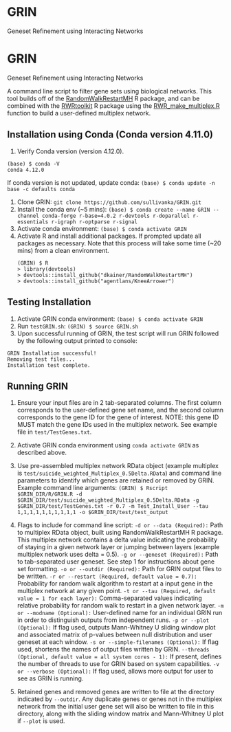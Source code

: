 # GRIN
Geneset Refinement using Interacting Networks

# GRIN
Geneset Refinement using Interacting Networks

A command line script to filter gene sets using biological networks. This tool builds off of the [RandomWalkRestartMH](https://github.com/alberto-valdeolivas/RandomWalkRestartMH) R package, and can be combined with the [RWRtoolkit](https://github.com/dkainer/RWRtools) R package using the [RWR_make_multiplex.R](https://github.com/dkainer/RWRtools/packageAttempt1/R/RWR_make_multiplex.R) function to build a user-defined multiplex network.

## Installation using Conda (Conda version 4.11.0)
1. Verify Conda version (version 4.12.0).
  ```
  (base) $ conda -V
  conda 4.12.0
  ```
  
  If conda version is not updated, update conda:
`(base) $ conda update -n base -c defaults conda`

1. Clone GRIN:
    `git clone https://github.com/sullivanka/GRIN.git`
2. Install the conda env (~5 mins):
    `(base) $ conda create --name GRIN --channel conda-forge r-base=4.0.2 r-devtools r-doparallel r-essentials r-igraph r-optparse r-signal`
3. Activate conda environment:
    `(base) $ conda activate GRIN`
4. Activate R and install additional packages. If prompted update all packages as necessary. Note that this process will take some time (~20 mins) from a clean environment.
    ```
    (GRIN) $ R
    > library(devtools)
    > devtools::install_github("dkainer/RandomWalkRestartMH")
    > devtools::install_github("agentlans/KneeArrower")
    ```
## Testing Installation
1. Activate GRIN conda environment:
  `(base) $ conda activate GRIN`
2. Run `testGRIN.sh`:
  `(GRIN) $ source GRIN.sh`
3. Upon successful running of GRIN, the test script will run GRIN followed by the following output printed to console:
```
GRIN Installation successful!
Removing test files...
Installation test complete.
```
    
## Running GRIN
1. Ensure your input files are in 2 tab-separated columns. The first column corresponds to the user-defined gene set name, and the second column corresponds to the gene ID for the gene of interest. NOTE: this gene ID MUST match the gene IDs used in the multiplex network. See example file in `test/TestGenes.txt`.
2. Activate GRIN conda environment using `conda activate GRIN` as described above.
3. Use pre-assembled multiplex network RData object (example multiplex is `test/suicide_weighted_Multiplex_0.5Delta.RData`) and command line parameters to identify which genes are retained or removed by GRIN.
Example command line arguments:
` (GRIN) $ Rscript $GRIN_DIR/R/GRIN.R -d $GRIN_DIR/test/suicide_weighted_Multiplex_0.5Delta.RData -g $GRIN_DIR/test/TestGenes.txt -r 0.7 -m Test_Install_User --tau 1,1,1,1,1,1,1,1,1,1 -o $GRIN_DIR/test/test_output `
4. Flags to include for command line script:
`-d or --data (Required):` Path to multiplex RData object, built using RandomWalkRestartMH R package. This multiplex network contains a delta value indicating the probability of staying in a given network layer or jumping between layers (example multiplex network uses delta = 0.5).
`-g or --geneset (Required):` Path to tab-separated user geneset. See step 1 for instructions about gene set formatting.
`-o or --outdir (Required):` Path for GRIN output files to be written.
`-r or --restart (Required, default value = 0.7):` Probability for random walk algorithm to restart at a input gene in the multiplex network at any given point.
`-t or --tau (Required, default value = 1 for each layer):` Comma-separated values indicating relative probability for random walk to restart in a given network layer.
`-m or --modname (Optional):` User-defined name for an individual GRIN run in order to distinguish outputs from independent runs.
`-p or --plot (Optional):` If flag used, outputs Mann-Whitney U sliding window plot and associated matrix of p-values between null distribution and user geneset at each window.
`-s or --simple-filenames (Optional):` If flag used, shortens the names of output files written by GRIN.
`--threads (Optional, default value = all system cores - 1):` If present, defines the number of threads to use for GRIN based on system capabilities.
`-v or --verbose (Optional):` If flag used, allows more output for user to see as GRIN is running.

5. Retained genes and removed genes are written to file at the directory indicated by `--outdir`. Any duplicate genes or genes not in the multiplex network from the initial user gene set will also be written to file in this directory, along with the sliding window matrix and Mann-Whitney U plot if `--plot` is used.
  
